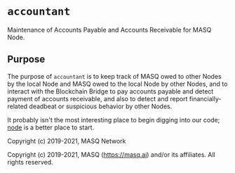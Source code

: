 # `accountant`
Maintenance of Accounts Payable and Accounts Receivable for MASQ Node.

## Purpose
The purpose of `accountant` is to keep track of MASQ owed to other Nodes by the local Node and MASQ owed to the local
Node by other Nodes, and to interact with the Blockchain Bridge to pay accounts payable and detect payment of accounts
receivable, and also to detect and report financially-related deadbeat or suspicious behavior by other Nodes.

It probably isn't the most interesting place to begin digging into our code;
[node](https://github.com/MASQ-Project/Node/tree/master/node)
is a better place to start.

Copyright (c) 2019-2021, MASQ Network

Copyright (c) 2019-2021, MASQ (https://masq.ai) and/or its affiliates. All rights reserved.
